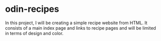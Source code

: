 # odin-recipes
In this project, I will be creating a simple recipe website from HTML.
It consists of a main index page and links to recipe pages and will 
be limited in terms of design and color.